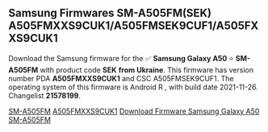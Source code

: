 <h2>Samsung Firmwares SM-A505FM(SEK) A505FMXXS9CUK1/A505FMSEK9CUF1/A505FXXS9CUK1</h2>
Download the Samsung firmware for the ✅ <strong>Samsung Galaxy A50 </strong> ⭐ <strong>SM-A505FM</strong> with product code <strong>SEK</strong> <strong> from Ukraine</strong>. This firmware has version number PDA <strong>A505FMXXS9CUK1</strong> and CSC A505FMSEK9CUF1. The operating system of this firmware is Android R , with build date 2021-11-26. Changelist <strong>21578199</strong>.


[SM-A505FM](https://samfirm.shop/samsung/model/SM-A505FM)
[A505FMXXS9CUK1](https://samfirm.shop/samsung/pda/A505FMXXS9CUK1)
[Download Firmware Samsung Galaxy A50 SM-A505FM](https://samfirm.shop/samsung/firmware/478430)
